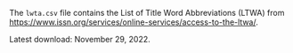 The `lwta.csv` file contains the List of Title Word Abbreviations (LTWA) from https://www.issn.org/services/online-services/access-to-the-ltwa/.

Latest download: November 29, 2022.